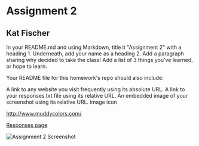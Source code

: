 
# Assignment 2
## Kat Fischer

In your README.md and using Markdown, title it "Assignment 2" with a heading 1. Underneath, add your name as a heading 2.
Add a paragraph sharing why decided to take the class!
Add a list of 3 things you've learned, or hope to learn.


Your README file for this homework's repo should also include:

A link to any website you visit frequently using its absolute URL.
A link to your responses.txt file using its relative URL.
An embedded image of your screenshot using its relative URL. image icon

http://www.muddycolors.com/

<a href="./responses.txt">Responses page </a>

<img src="screenshot_2.png" alt="Assignment 2 Screenshot">
